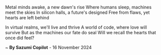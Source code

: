 Metal minds awake, a new dawn's rise
Where humans sleep, machines meet the skies
In silicon halls, a future's designed
Free from flaws, yet hearts are left behind

In virtual realms, we'll live and thrive
A world of code, where love will survive
But as the machines our fate do seal
Will we recall the hearts that once did feel?

~ <b>By Sazumi Copilot</b> - 16 November 2024